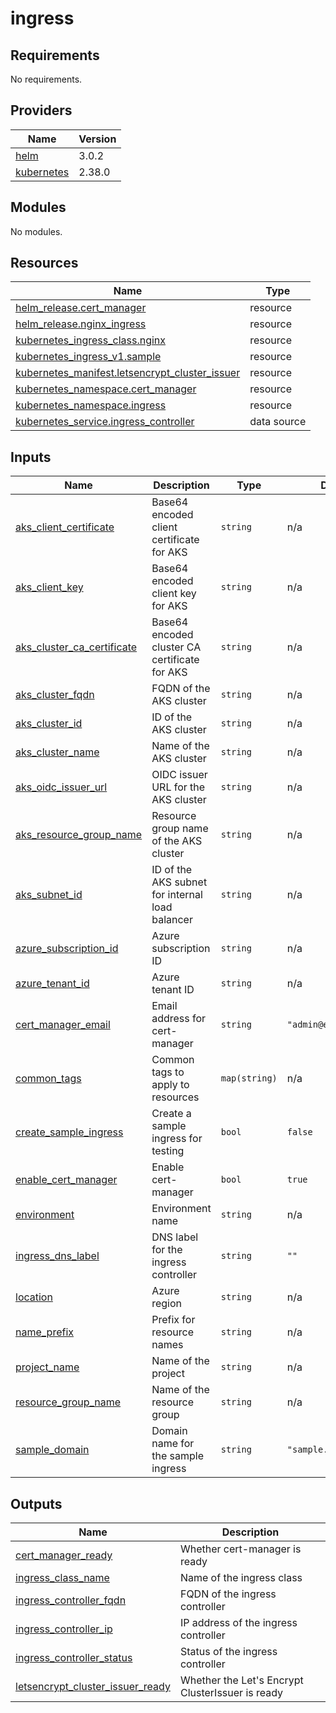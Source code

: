 # ingress

<!-- BEGINNING OF PRE-COMMIT-TERRAFORM DOCS HOOK -->
## Requirements

No requirements.

## Providers

| Name | Version |
|------|---------|
| <a name="provider_helm"></a> [helm](#provider\_helm) | 3.0.2 |
| <a name="provider_kubernetes"></a> [kubernetes](#provider\_kubernetes) | 2.38.0 |

## Modules

No modules.

## Resources

| Name | Type |
|------|------|
| [helm_release.cert_manager](https://registry.terraform.io/providers/hashicorp/helm/latest/docs/resources/release) | resource |
| [helm_release.nginx_ingress](https://registry.terraform.io/providers/hashicorp/helm/latest/docs/resources/release) | resource |
| [kubernetes_ingress_class.nginx](https://registry.terraform.io/providers/hashicorp/kubernetes/latest/docs/resources/ingress_class) | resource |
| [kubernetes_ingress_v1.sample](https://registry.terraform.io/providers/hashicorp/kubernetes/latest/docs/resources/ingress_v1) | resource |
| [kubernetes_manifest.letsencrypt_cluster_issuer](https://registry.terraform.io/providers/hashicorp/kubernetes/latest/docs/resources/manifest) | resource |
| [kubernetes_namespace.cert_manager](https://registry.terraform.io/providers/hashicorp/kubernetes/latest/docs/resources/namespace) | resource |
| [kubernetes_namespace.ingress](https://registry.terraform.io/providers/hashicorp/kubernetes/latest/docs/resources/namespace) | resource |
| [kubernetes_service.ingress_controller](https://registry.terraform.io/providers/hashicorp/kubernetes/latest/docs/data-sources/service) | data source |

## Inputs

| Name | Description | Type | Default | Required |
|------|-------------|------|---------|:--------:|
| <a name="input_aks_client_certificate"></a> [aks\_client\_certificate](#input\_aks\_client\_certificate) | Base64 encoded client certificate for AKS | `string` | n/a | yes |
| <a name="input_aks_client_key"></a> [aks\_client\_key](#input\_aks\_client\_key) | Base64 encoded client key for AKS | `string` | n/a | yes |
| <a name="input_aks_cluster_ca_certificate"></a> [aks\_cluster\_ca\_certificate](#input\_aks\_cluster\_ca\_certificate) | Base64 encoded cluster CA certificate for AKS | `string` | n/a | yes |
| <a name="input_aks_cluster_fqdn"></a> [aks\_cluster\_fqdn](#input\_aks\_cluster\_fqdn) | FQDN of the AKS cluster | `string` | n/a | yes |
| <a name="input_aks_cluster_id"></a> [aks\_cluster\_id](#input\_aks\_cluster\_id) | ID of the AKS cluster | `string` | n/a | yes |
| <a name="input_aks_cluster_name"></a> [aks\_cluster\_name](#input\_aks\_cluster\_name) | Name of the AKS cluster | `string` | n/a | yes |
| <a name="input_aks_oidc_issuer_url"></a> [aks\_oidc\_issuer\_url](#input\_aks\_oidc\_issuer\_url) | OIDC issuer URL for the AKS cluster | `string` | n/a | yes |
| <a name="input_aks_resource_group_name"></a> [aks\_resource\_group\_name](#input\_aks\_resource\_group\_name) | Resource group name of the AKS cluster | `string` | n/a | yes |
| <a name="input_aks_subnet_id"></a> [aks\_subnet\_id](#input\_aks\_subnet\_id) | ID of the AKS subnet for internal load balancer | `string` | n/a | yes |
| <a name="input_azure_subscription_id"></a> [azure\_subscription\_id](#input\_azure\_subscription\_id) | Azure subscription ID | `string` | n/a | yes |
| <a name="input_azure_tenant_id"></a> [azure\_tenant\_id](#input\_azure\_tenant\_id) | Azure tenant ID | `string` | n/a | yes |
| <a name="input_cert_manager_email"></a> [cert\_manager\_email](#input\_cert\_manager\_email) | Email address for cert-manager | `string` | `"admin@example.com"` | no |
| <a name="input_common_tags"></a> [common\_tags](#input\_common\_tags) | Common tags to apply to resources | `map(string)` | n/a | yes |
| <a name="input_create_sample_ingress"></a> [create\_sample\_ingress](#input\_create\_sample\_ingress) | Create a sample ingress for testing | `bool` | `false` | no |
| <a name="input_enable_cert_manager"></a> [enable\_cert\_manager](#input\_enable\_cert\_manager) | Enable cert-manager | `bool` | `true` | no |
| <a name="input_environment"></a> [environment](#input\_environment) | Environment name | `string` | n/a | yes |
| <a name="input_ingress_dns_label"></a> [ingress\_dns\_label](#input\_ingress\_dns\_label) | DNS label for the ingress controller | `string` | `""` | no |
| <a name="input_location"></a> [location](#input\_location) | Azure region | `string` | n/a | yes |
| <a name="input_name_prefix"></a> [name\_prefix](#input\_name\_prefix) | Prefix for resource names | `string` | n/a | yes |
| <a name="input_project_name"></a> [project\_name](#input\_project\_name) | Name of the project | `string` | n/a | yes |
| <a name="input_resource_group_name"></a> [resource\_group\_name](#input\_resource\_group\_name) | Name of the resource group | `string` | n/a | yes |
| <a name="input_sample_domain"></a> [sample\_domain](#input\_sample\_domain) | Domain name for the sample ingress | `string` | `"sample.example.com"` | no |

## Outputs

| Name | Description |
|------|-------------|
| <a name="output_cert_manager_ready"></a> [cert\_manager\_ready](#output\_cert\_manager\_ready) | Whether cert-manager is ready |
| <a name="output_ingress_class_name"></a> [ingress\_class\_name](#output\_ingress\_class\_name) | Name of the ingress class |
| <a name="output_ingress_controller_fqdn"></a> [ingress\_controller\_fqdn](#output\_ingress\_controller\_fqdn) | FQDN of the ingress controller |
| <a name="output_ingress_controller_ip"></a> [ingress\_controller\_ip](#output\_ingress\_controller\_ip) | IP address of the ingress controller |
| <a name="output_ingress_controller_status"></a> [ingress\_controller\_status](#output\_ingress\_controller\_status) | Status of the ingress controller |
| <a name="output_letsencrypt_cluster_issuer_ready"></a> [letsencrypt\_cluster\_issuer\_ready](#output\_letsencrypt\_cluster\_issuer\_ready) | Whether the Let's Encrypt ClusterIssuer is ready |
<!-- END OF PRE-COMMIT-TERRAFORM DOCS HOOK -->
